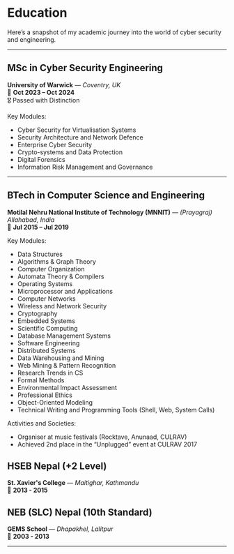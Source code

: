 # Education

Here’s a snapshot of my academic journey into the world of cyber security and engineering.

---

## MSc in Cyber Security Engineering  
**University of Warwick** — *Coventry, UK*  
📅 **Oct 2023 – Oct 2024**  
🎖️ Passed with Distinction  

Key Modules:
- Cyber Security for Virtualisation Systems  
- Security Architecture and Network Defence  
- Enterprise Cyber Security  
- Crypto-systems and Data Protection  
- Digital Forensics  
- Information Risk Management and Governance  

---

## BTech in Computer Science and Engineering  
**Motilal Nehru National Institute of Technology (MNNIT)** — *(Prayagraj) Allahabad, India*  
📅 **Jul 2015 – Jul 2019**

Key Modules:
- Data Structures  
- Algorithms & Graph Theory  
- Computer Organization  
- Automata Theory & Compilers  
- Operating Systems  
- Microprocessor and Applications  
- Computer Networks  
- Wireless and Network Security  
- Cryptography  
- Embedded Systems  
- Scientific Computing  
- Database Management Systems  
- Software Engineering  
- Distributed Systems  
- Data Warehousing and Mining  
- Web Mining & Pattern Recognition  
- Research Trends in CS  
- Formal Methods  
- Environmental Impact Assessment  
- Professional Ethics  
- Object-Oriented Modeling  
- Technical Writing and Programming Tools (Shell, Web, System Calls)

Activities and Societies:
- Organiser at music festivals (Rocktave, Anunaad, CULRAV)  
- Achieved 2nd place in the “Unplugged” event at CULRAV 2017  

## HSEB Nepal  (+2 Level)
**St. Xavier's College** — *Maitighar, Kathmandu*  
📅 **2013 - 2015**

## NEB (SLC) Nepal (10th Standard)
**GEMS School** — *Dhapakhel, Lalitpur*  
📅 **2003 - 2013**

---

